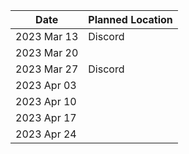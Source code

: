 | Date | Planned Location |
| - | - |
|2023 Mar 13     | Discord |
|2023 Mar 20     | |
|2023 Mar 27     | Discord |
|2023 Apr 03     | |
|2023 Apr 10     | |
|2023 Apr 17     | |
|2023 Apr 24     | |

